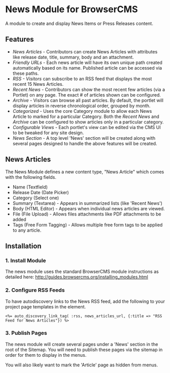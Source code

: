 # News Module for BrowserCMS

A module to create and display News Items or Press Releases content.

## Features

* *News Articles* - Contributors can create News Articles with attributes like release date, title, summary, body and an attachment.
* *Friendly URLs* - Each news article will have its own unique path created automatically based on its name. Published article can be accessed via these paths.
* *RSS - Visitors* can subscribe to an RSS feed that displays the most recent 15 News Articles.
* *Recent News* - Contributors can show the most recent few articles (via a Portlet) on any page. The exact # of articles shown can be configured.
* *Archive* - Visitors can browse all past articles. By default, the portlet will display articles in reverse chronological order, grouped by month.
* *Categorized* - Uses the core Category module to allow each News Article to marked for a particular Category. Both the _Recent News_ and _Archive_ can be configured to show articles only in a particular category.
* *Configurable Views* - Each portlet's view can be edited via the CMS UI to be tweaked for any site design.
* *News Section* - A top level 'News' section will be created along with several pages designed to handle the above features will be created.

## News Articles
The News Module defines a new content type, "News Article" which comes with the following fields.

* Name (Textfield)
* Release Date (Date Picker)
* Category (Select one)
* Summary (Textarea) - Appears in summarized lists (like 'Recent News')
* Body (HTML Editor) - Appears when individual news articles are viewed.
* File (File Upload) - Allows files attachments like PDF attachments to be added
* Tags (Free Form Tagging) - Allows multiple free form tags to be applied to any article.

## Installation

### 1. Install Module

The news module uses the standard BrowserCMS module instructions as detailed here: http://guides.browsercms.org/installing_modules.html

### 2. Configure RSS Feeds

To have autodiscovery links to the News RSS feed, add the following to your project page templates in the <head> element.

```
<%= auto_discovery_link_tag( :rss, news_articles_url, {:title => "RSS Feed for News Articles"}) %>
```

### 3. Publish Pages

The news module will create several pages under a 'News' section in the root of the Sitemap. You will need to publish these pages via the sitemap in order for them to display in the menus.

You will also likely want to mark the 'Article' page as hidden from menus.
